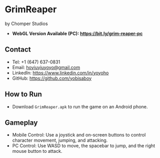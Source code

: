 # GrimReaper
by Chomper Studios

- **WebGL Version Available (PC): https://bit.ly/grim-reaper-pc**

## Contact
- Tel: +1 (647) 637-0831
- Email: hoyiuyiuyoyo@gmail.com
- LinkedIn: https://www.linkedin.com/in/yoyoho
- GitHub: https://github.com/yobisaboy

## How to Run
- Download `GrimReaper.apk` to run the game on an Android phone.

## Gameplay
- Mobile Control: Use a joystick and on-screen buttons to control character movement, jumping, and attacking.
- PC Control: Use WASD to move, the spacebar to jump, and the right mouse button to attack.